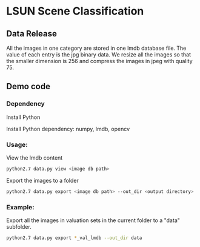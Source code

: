 # LSUN Scene Classification

## Data Release

All the images in one category are stored in one lmdb database file. The value
 of each entry is the jpg binary data. We resize all the images so that the
 smaller dimension is 256 and compress the images in jpeg with quality 75.

## Demo code

### Dependency

Install Python

Install Python dependency: numpy, lmdb, opencv

### Usage:

View the lmdb content

```bash
python2.7 data.py view <image db path>
```

Export the images to a folder

```bash
python2.7 data.py export <image db path> --out_dir <output directory>
```

### Example:

Export all the images in valuation sets in the current folder to a "data"
subfolder.

```bash
python2.7 data.py export *_val_lmdb --out_dir data
```